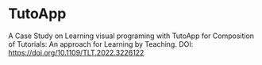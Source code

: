 # TutoApp
 A Case Study on Learning visual programing with TutoApp for Composition of Tutorials: An approach for Learning by Teaching. DOI: https://doi.org/10.1109/TLT.2022.3226122
